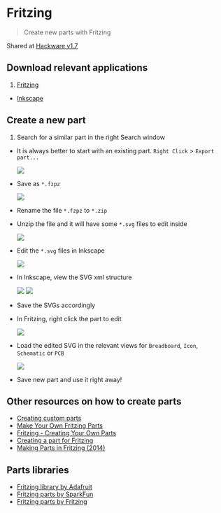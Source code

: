 # Fritzing

> Create new parts with Fritzing

Shared at [Hackware v1.7](https://www.facebook.com/events/180525638991544/)

## Download relevant applications

1. [Fritzing](http://fritzing.org/home/)
- [Inkscape](https://inkscape.org/)

## Create a new part

1. Search for a similar part in the right Search window
- It is always better to start with an existing part. `Right Click` > `Export part...`

  ![](img/1.png)
- Save as `*.fzpz`

  ![](img/2.png)
- Rename the file `*.fzpz` to `*.zip`
- Unzip the file and it will have some `*.svg` files to edit inside

  ![](img/3.png)
- Edit the `*.svg` files in Inkscape

  ![](img/4.png)
- In Inkscape, view the SVG xml structure

  ![](img/5.png)
  ![](img/6.png)
- Save the SVGs accordingly
- In Fritzing, right click the part to edit

  ![](img/7.png)
- Load the edited SVG in the relevant views for `Breadboard`, `Icon`, `Schematic` or `PCB`

  ![](img/8.png)
- Save new part and use it right away!

## Other resources on how to create parts

- [Creating custom parts](http://fritzing.org/learning/tutorials/creating-custom-parts/)
- [Make Your Own Fritzing Parts](https://learn.sparkfun.com/tutorials/make-your-own-fritzing-parts)
- [Fritzing - Creating Your Own Parts](http://www.instructables.com/id/Fritzing-Creating-Your-Own-Parts/)
- [Creating a part for Fritzing](https://www.element14.com/community/people/Workshopshed/blog/2015/03/27/creating-a-part-for-fritzing)
- [Making Parts in Fritzing (2014)](https://www.youtube.com/watch?v=-JbKdQ7-YDE)

## Parts libraries

- [Fritzing library by Adafruit](https://github.com/adafruit/Fritzing-Library)
- [Fritzing parts by SparkFun](https://github.com/sparkfun/Fritzing_Parts)
- [Fritzing parts by Fritzing](https://github.com/fritzing/fritzing-parts)
